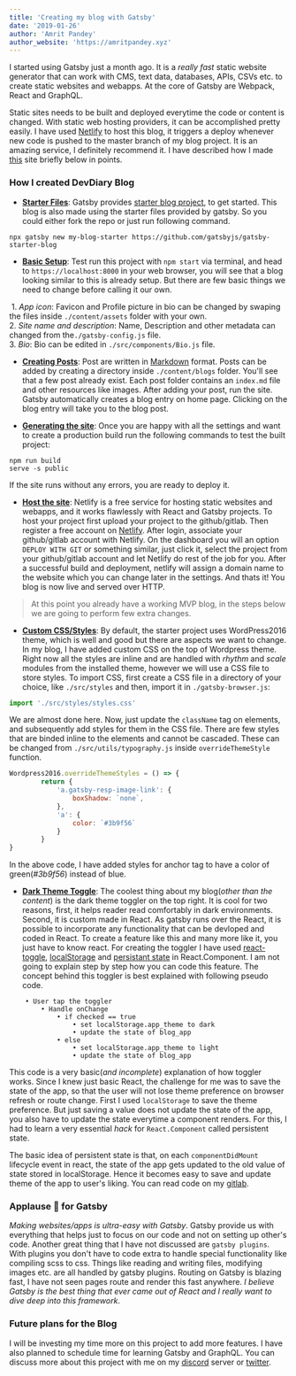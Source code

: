 ```yaml
---
title: 'Creating my blog with Gatsby'
date: '2019-01-26'
author: 'Amrit Pandey'
author_website: 'https://amritpandey.xyz'
---
```


I started using Gatsby just a month ago. It is a *really fast* static website generator that can work with CMS, text data, databases, APIs, CSVs etc. to create static websites and  webapps. At the core of Gatsby are Webpack, React and GraphQL.

Static sites needs to be built and deployed everytime the code or content is changed. With static web hosting providers, it can be accomplished pretty easily. I have used [Netlify](https://www.netlify.com/) to host this blog, it triggers a deploy whenever new code is pushed to the master branch of my blog project. It is an amazing service, I definitely recommend it. I have described how I made [this](https://dev-diary.xyz) site briefly below in points. 

### How I created DevDiary Blog

- <u>**Starter Files**</u>: Gatsby provides [starter blog project](https://github.com/gatsbyjs/gatsby-starter-blog), to get started. This blog is also made using the starter files provided by gatsby. So you could either fork the repo or just run following command.

```
npx gatsby new my-blog-starter https://github.com/gatsbyjs/gatsby-starter-blog
```

- <u>**Basic Setup**</u>: Test run this project with `npm start` via terminal, and head to `https://localhost:8000` in your web browser, you will see that a blog looking similar to this is already setup. But there are few basic things we need to change before calling it our own.

​	 1. *App icon*: Favicon and Profile picture in bio can be changed by swaping the files inside `./content/assets` folder with your own.<br />
    2. *Site name and description*: Name, Description and other metadata can changed from the`./gatsby-config.js` file.<br />
    3. *Bio*: Bio can be edited in `./src/components/Bio.js` file.

- <u>**Creating Posts**</u>: Post are written in [Markdown](https://www.markdowntutorial.com/) format. Posts can be added by creating a directory inside `./content/blogs` folder. You'll see that a few post already exist. Each post folder contains an `index.md` file and other resources like images. After adding your post, run the site. Gatsby automatically creates a blog entry on home page. Clicking on the blog entry will take you to the blog post.

- <u>**Generating the site**</u>: Once you are happy with all the settings and want to create a production build run the following commands to test the built project:
```
npm run build
serve -s public
```
If the site runs without any errors, you are ready to deploy it.

- <u>**Host the site**</u>: Netlify is a free service for hosting static websites and webapps, and it works flawlessly with React and Gatsby projects. To host your project first upload your project to the github/gitlab. Then register a free account on [Netlify](https://app.netlify.com/signup). After login, associate your github/gitlab account with Netlify. On the dashboard you will an option `DEPLOY WITH GIT` or something similar, just click it, select the project from your github/gitlab account and let Netlify do rest of the job for you. After a successful build and deployment, netlify will assign a domain name to the website which you can change later in the settings. And thats it! You blog is now live and served over HTTP.

> At this point you already have a working MVP blog, in the steps below we are going to perform few extra changes.

- <u>**Custom CSS/Styles**</u>: By default, the starter project uses WordPress2016 theme, which is well and good but there are aspects we want to change. In my blog, I have added custom CSS on the top of Wordpress theme. Right now all the styles are inline and are handled with *rhythm* and *scale* modules from the installed theme, however we will use a CSS file to store styles. To import CSS, first create a CSS file in a directory of your choice, like `./src/styles` and then, import it in `./gatsby-browser.js`:
```js
import './src/styles/styles.css'
```
We are almost done here. Now, just update the `className` tag on elements, and subsequently add styles for them in the CSS file. There are few styles that are binded inline to the elements and cannot be cascaded. These can be changed from `./src/utils/typography.js` inside `overrideThemeStyle` function.
```js
Wordpress2016.overrideThemeStyles = () => {
        return {
            'a.gatsby-resp-image-link': {
                boxShadow: `none`,
            },
            'a': {
                color: `#3b9f56`
            }
        }
}
```
In the above code, I have added styles for anchor tag to have a color of green(*#3b9f56*) instead of blue.

- <u>**Dark Theme Toggle**</u>: The coolest thing about my blog(*other than the content*) is the dark theme toggler on the top right. It is cool for two reasons, first, it helps reader read comfortably in dark environments. Second, it is custom made in React. As gatsby runs over the React, it is possible to incorporate any functionality that can be devloped and coded in React. To create a feature like this and many more like it, you just have to know react. For creating the toggler I have used [react-toggle](https://github.com/aaronshaf/react-toggle), [localStorage](https://developer.mozilla.org/en-US/docs/Web/API/Window/localStorage) and [persistant state](https://blog.mgechev.com/2015/03/05/persistent-state-reactjs/) in React.Component. I am not going to explain step by step how you can code this feature. The concept behind this toggler is best explained with following pseudo code.
```
    • User tap the toggler
        • Handle onChange
            • if checked == true
                • set localStorage.app_theme to dark
                • update the state of blog_app
            • else
                • set localStorage.app_theme to light
                • update the state of blog_app
```
This code is a very basic(*and incomplete*) explanation of how toggler works. Since I knew just basic React, the challenge for me was to save the state of the app, so that the user will not lose theme preference on browser refresh or route change. First I used `localStorage` to save the theme preference. But just saving a value does not update the state of the app, you also have to update the state everytime a component renders. For this, I had to learn a very essential *hack* for `React.Component` called persistent state. 

The basic idea of persistent state is that, on each `componentDidMount` lifecycle event in react, the state of the app gets updated to the old value of state stored in localStorage. Hence it becomes easy to save and update theme of the app to user's liking. You can read code on my [gitlab](https://gitlab.com/amritpandey/devdiary-blog).

### Applause 👏 for Gatsby
*Making websites/apps is ultra-easy with Gatsby*. Gatsby provide us with everything that helps just to focus on our code and not on setting up other's code. Another great thing that I have not discussed are `gatsby plugins`. With plugins you don't have to code extra to handle special functionality like compiling scss to css. Things like reading and writing files, modifying images etc. are all handled by gatsby plugins. Routing on Gatsby is blazing fast, I have not seen pages route and render this fast anywhere. *I believe Gatsby is the best thing that ever came out of React and I really want to dive deep into this framework*.

### Future plans for the Blog
I will be investing my time more on this project to add more features. I have also planned to schedule time for learning Gatsby and GraphQL. You can discuss more about this project with me on my [discord](https://discord.gg/6RYUs42) server or [twitter](https://twitter.com/ap4tt).